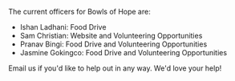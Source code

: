 The current officers for Bowls of Hope are:
- Ishan Ladhani: Food Drive
- Sam Christian: Website and Volunteering Opportunities
- Pranav Bingi: Food Drive and Volunteering Opportunities
- Jasmine Gokingco: Food Drive and Volunteering Opportunities

Email us if you'd like to help out in any way. We'd love your help!
